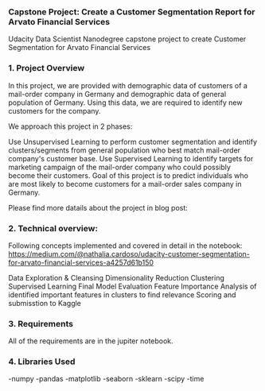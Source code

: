 ### Capstone Project: Create a Customer Segmentation Report for Arvato Financial Services
Udacity Data Scientist Nanodegree capstone project to create Customer Segmentation for Arvato Financial Services

### 1. Project Overview
In this project, we are provided with demographic data of customers of a mail-order company in Germany and demographic data of general population of Germany. Using this data, we are required to identify new customers for the company.

We approach this project in 2 phases:

Use Unsupervised Learning to perform customer segmentation and identify clusters/segments from general population who best match mail-order company's customer base.
Use Supervised Learning to identify targets for marketing campaign of the mail-order company who could possibly become their customers.
Goal of this project is to predict individuals who are most likely to become customers for a mail-order sales company in Germany.

Please find more datails about the project in blog post: 


### 2. Technical overview:

Following concepts implemented and covered in detail in the notebook: https://medium.com/@nathalia.cardoso/udacity-customer-segmentation-for-arvato-financial-services-a4257d61b150

Data Exploration & Cleansing
Dimensionality Reduction
Clustering
Supervised Learning
Final Model Evaluation
Feature Importance
Analysis of identified important features in clusters to find relevance
Scoring and submisstion to Kaggle


### 3. Requirements
All of the requirements are in the jupiter notebook.

### 4. Libraries Used
-numpy 
-pandas 
-matplotlib
-seaborn 
-sklearn
-scipy 
-time 

